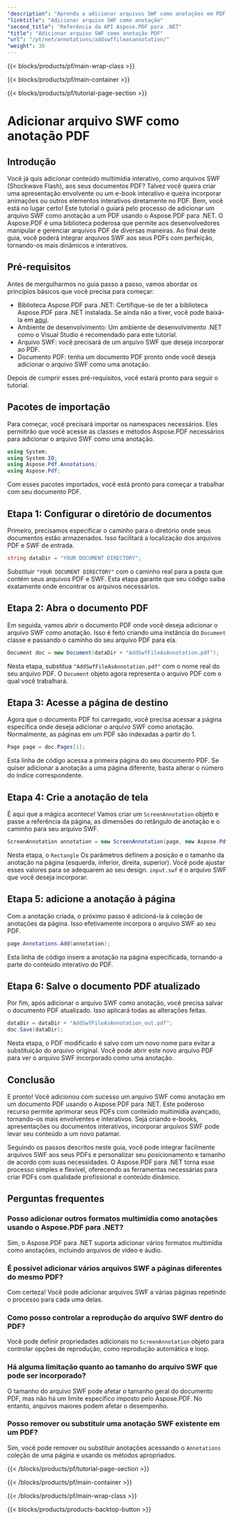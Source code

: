 ```yaml
---
"description": "Aprenda a adicionar arquivos SWF como anotações em PDF usando o Aspose.PDF para .NET. Aprimore seus PDFs com conteúdo multimídia interativo por meio deste tutorial detalhado."
"linktitle": "Adicionar arquivo SWF como anotação"
"second_title": "Referência da API Aspose.PDF para .NET"
"title": "Adicionar arquivo SWF como anotação PDF"
"url": "/pt/net/annotations/addswffileasannotation/"
"weight": 30
---
```


{{< blocks/products/pf/main-wrap-class >}}

{{< blocks/products/pf/main-container >}}

{{< blocks/products/pf/tutorial-page-section >}}

# Adicionar arquivo SWF como anotação PDF

## Introdução

Você já quis adicionar conteúdo multimídia interativo, como arquivos SWF (Shockwave Flash), aos seus documentos PDF? Talvez você queira criar uma apresentação envolvente ou um e-book interativo e queira incorporar animações ou outros elementos interativos diretamente no PDF. Bem, você está no lugar certo! Este tutorial o guiará pelo processo de adicionar um arquivo SWF como anotação a um PDF usando o Aspose.PDF para .NET. O Aspose.PDF é uma biblioteca poderosa que permite aos desenvolvedores manipular e gerenciar arquivos PDF de diversas maneiras. Ao final deste guia, você poderá integrar arquivos SWF aos seus PDFs com perfeição, tornando-os mais dinâmicos e interativos.

## Pré-requisitos

Antes de mergulharmos no guia passo a passo, vamos abordar os princípios básicos que você precisa para começar:

- Biblioteca Aspose.PDF para .NET: Certifique-se de ter a biblioteca Aspose.PDF para .NET instalada. Se ainda não a tiver, você pode baixá-la em [aqui](https://releases.aspose.com/pdf/net/).
- Ambiente de desenvolvimento: Um ambiente de desenvolvimento .NET como o Visual Studio é recomendado para este tutorial.
- Arquivo SWF: você precisará de um arquivo SWF que deseja incorporar ao PDF.
- Documento PDF: tenha um documento PDF pronto onde você deseja adicionar o arquivo SWF como uma anotação.

Depois de cumprir esses pré-requisitos, você estará pronto para seguir o tutorial.

## Pacotes de importação

Para começar, você precisará importar os namespaces necessários. Eles permitirão que você acesse as classes e métodos Aspose.PDF necessários para adicionar o arquivo SWF como uma anotação.

```csharp
using System;
using System.IO;
using Aspose.Pdf.Annotations;
using Aspose.Pdf;
```

Com esses pacotes importados, você está pronto para começar a trabalhar com seu documento PDF.

## Etapa 1: Configurar o diretório de documentos

Primeiro, precisamos especificar o caminho para o diretório onde seus documentos estão armazenados. Isso facilitará a localização dos arquivos PDF e SWF de entrada.

```csharp
string dataDir = "YOUR DOCUMENT DIRECTORY";
```

Substituir `"YOUR DOCUMENT DIRECTORY"` com o caminho real para a pasta que contém seus arquivos PDF e SWF. Esta etapa garante que seu código saiba exatamente onde encontrar os arquivos necessários.

## Etapa 2: Abra o documento PDF

Em seguida, vamos abrir o documento PDF onde você deseja adicionar o arquivo SWF como anotação. Isso é feito criando uma instância do `Document` classe e passando o caminho do seu arquivo PDF para ela.

```csharp
Document doc = new Document(dataDir + "AddSwfFileAsAnnotation.pdf");
```

Nesta etapa, substitua `"AddSwfFileAsAnnotation.pdf"` com o nome real do seu arquivo PDF. O `Document` objeto agora representa o arquivo PDF com o qual você trabalhará.

## Etapa 3: Acesse a página de destino

Agora que o documento PDF foi carregado, você precisa acessar a página específica onde deseja adicionar o arquivo SWF como anotação. Normalmente, as páginas em um PDF são indexadas a partir do 1.

```csharp
Page page = doc.Pages[1];
```

Esta linha de código acessa a primeira página do seu documento PDF. Se quiser adicionar a anotação a uma página diferente, basta alterar o número do índice correspondente.

## Etapa 4: Crie a anotação de tela

É aqui que a mágica acontece! Vamos criar um `ScreenAnnotation` objeto e passe a referência da página, as dimensões do retângulo de anotação e o caminho para seu arquivo SWF.

```csharp
ScreenAnnotation annotation = new ScreenAnnotation(page, new Aspose.Pdf.Rectangle(0, 400, 600, 700), dataDir + "input.swf");
```

Nesta etapa, o `Rectangle` Os parâmetros definem a posição e o tamanho da anotação na página (esquerda, inferior, direita, superior). Você pode ajustar esses valores para se adequarem ao seu design. `input.swf` é o arquivo SWF que você deseja incorporar.

## Etapa 5: adicione a anotação à página

Com a anotação criada, o próximo passo é adicioná-la à coleção de anotações da página. Isso efetivamente incorpora o arquivo SWF ao seu PDF.

```csharp
page.Annotations.Add(annotation);
```

Esta linha de código insere a anotação na página especificada, tornando-a parte do conteúdo interativo do PDF.

## Etapa 6: Salve o documento PDF atualizado

Por fim, após adicionar o arquivo SWF como anotação, você precisa salvar o documento PDF atualizado. Isso aplicará todas as alterações feitas.

```csharp
dataDir = dataDir + "AddSwfFileAsAnnotation_out.pdf";
doc.Save(dataDir);
```

Nesta etapa, o PDF modificado é salvo com um novo nome para evitar a substituição do arquivo original. Você pode abrir este novo arquivo PDF para ver o arquivo SWF incorporado como uma anotação.

## Conclusão

E pronto! Você adicionou com sucesso um arquivo SWF como anotação em um documento PDF usando o Aspose.PDF para .NET. Este poderoso recurso permite aprimorar seus PDFs com conteúdo multimídia avançado, tornando-os mais envolventes e interativos. Seja criando e-books, apresentações ou documentos interativos, incorporar arquivos SWF pode levar seu conteúdo a um novo patamar.

Seguindo os passos descritos neste guia, você pode integrar facilmente arquivos SWF aos seus PDFs e personalizar seu posicionamento e tamanho de acordo com suas necessidades. O Aspose.PDF para .NET torna esse processo simples e flexível, oferecendo as ferramentas necessárias para criar PDFs com qualidade profissional e conteúdo dinâmico.

## Perguntas frequentes

### Posso adicionar outros formatos multimídia como anotações usando o Aspose.PDF para .NET?
Sim, o Aspose.PDF para .NET suporta adicionar vários formatos multimídia como anotações, incluindo arquivos de vídeo e áudio.

### É possível adicionar vários arquivos SWF a páginas diferentes do mesmo PDF?
Com certeza! Você pode adicionar arquivos SWF a várias páginas repetindo o processo para cada uma delas.

### Como posso controlar a reprodução do arquivo SWF dentro do PDF?
Você pode definir propriedades adicionais no `ScreenAnnotation` objeto para controlar opções de reprodução, como reprodução automática e loop.

### Há alguma limitação quanto ao tamanho do arquivo SWF que pode ser incorporado?
O tamanho do arquivo SWF pode afetar o tamanho geral do documento PDF, mas não há um limite específico imposto pelo Aspose.PDF. No entanto, arquivos maiores podem afetar o desempenho.

### Posso remover ou substituir uma anotação SWF existente em um PDF?
Sim, você pode remover ou substituir anotações acessando o `Annotations` coleção de uma página e usando os métodos apropriados.

{{< /blocks/products/pf/tutorial-page-section >}}

{{< /blocks/products/pf/main-container >}}

{{< /blocks/products/pf/main-wrap-class >}}

{{< blocks/products/products-backtop-button >}}
